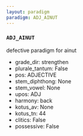 ```yaml
---
layout: paradigm
paradigm: ADJ_AINUT
---
```

### ` ADJ_AINUT `

defective paradigm for ainut
* grade_dir: strengthen
* plurale_tantum: False
* pos: ADJECTIVE
* stem_diphthong: None
* stem_vowel: None
* upos: ADJ
* harmony: back
* kotus_av: None
* kotus_tn: 44
* clitics: False
* possessive: False
